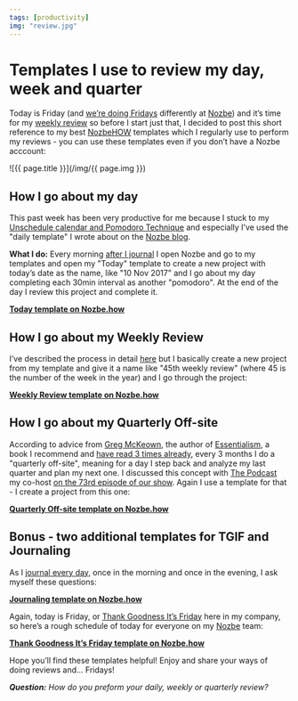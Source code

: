 ```yaml
---
tags: [productivity]
img: "review.jpg"
---
```


# Templates I use to review my day, week and quarter

Today is Friday (and [we’re doing Fridays](https://sliwinski.com/tgif/) differently at [Nozbe][n]) and it’s time for my [weekly review](https://sliwinski.com/weekly-review) so before I start just that, I decided to post this short reference to my best [NozbeHOW](https://Nozbe.how) templates which I regularly use to perform my reviews - you can use these templates even if you don’t have a Nozbe acccount:

<!--More-->

![{{ page.title }}](/img/{{ page.img }})

## How I go about my day

This past week has been very productive for me because I stuck to my [Unschedule calendar and Pomodoro Technique](https://sliwinski.com/power-of-unschedule-and-pomodoro-technique) and especially I’ve used the "daily template" I wrote about on the [Nozbe blog](https://Nozbe.com/blog/unschedule).

**What I do:** Every morning [after I journal](https://sliwinski.com/journal) I open Nozbe and go to my templates and open my "Today" template to create a new project with today’s date as the name, like "10 Nov 2017" and I go about my day completing each 30min interval as another "pomodoro". At the end of the day I review this project and complete it.

[**Today template on Nozbe.how**](https://nozbe.how/XL1F6)

## How I go about my Weekly Review

I’ve described the process in detail [here](https://sliwinski.com/weekly-review) but I basically create a new project from my template and give it a name like "45th weekly review" (where 45 is the number of the week in the year) and I go through the project:

[**Weekly Review template on Nozbe.how**](https://nozbe.how/vynaO)

## How I go about my Quarterly Off-site

According to advice from [Greg McKeown](https://sliwinski.com/greg-mckeown), the author of [Essentialism](https://sliwinski.com/essentialism), a book I recommend and [have read 3 times already](https://sliwinski.com/essentialist), every 3 months I do a "quarterly off-site", meaning for a day I step back and analyze my last quarter and plan my next one. I discussed this concept with [The Podcast][p] my co-host [on the 73rd episode of our show](/podcast-73). Again I use a template for that - I create a project from this one:

[**Quarterly Off-site template on Nozbe.how**](https://nozbe.how/ZYRAa)

## Bonus - two additional templates for TGIF and Journaling

As I [journal every day](https://sliwinski.com/journal), once in the morning and once in the evening, I ask myself these questions:

[**Journaling template on Nozbe.how**](https://nozbe.how/LzqpM)

Again, today is Friday, or [Thank Goodness It’s Friday](https://sliwinski.com/tgif/) here in my company, so here’s a rough schedule of today for everyone on my [Nozbe][n] team:

[**Thank Goodness It’s Friday template on Nozbe.how**](https://nozbe.how/zR2Ut)

Hope you’ll find these templates helpful! Enjoy and share your ways of doing reviews and... Fridays!

***Question:*** *How do you preform your daily, weekly or quarterly review?*

[d]: http://db.tt/kD7Liux
[t]: https://twitter.com/MSliwinski
[p]: /podcast
[n]: https://nozbe.com/?a=mike
[r]: https://michael.gratis/radex
[i]: https://michael.gratis/thepodcast
[o]: https://michael.gratis/ipadonly


